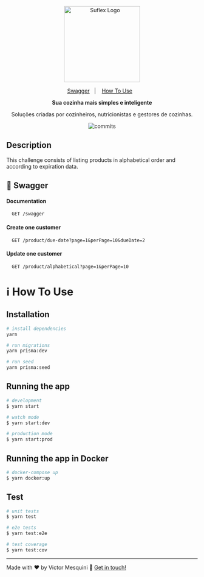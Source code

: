 <p align="center">
  <a href="https://www.suflex.com.br/" target="blank"><img src="https://www.suflex.com.br/assets/logo-brand.efd0bb40.svg" width="200" alt="Suflex Logo" /></a>
</p>

<p align="center">
  <a href="#rocket-swagger">Swagger</a>&nbsp;&nbsp;&nbsp;|&nbsp;&nbsp;&nbsp;
  <a href="#information_source-how-to-use">How To Use</a>&nbsp;&nbsp;&nbsp;
</p>

  <p align="center"><strong>Sua cozinha mais simples e inteligente</strong></p>
<p align="center">Soluções criadas por cozinheiros, nutricionistas e gestores de cozinhas.</p>

<p align="center">
  <img src="https://badgen.net/github/commits/mesquini/suflex-challenge" alt="commits" />
</p>

## Description

This challenge consists of listing products in alphabetical order and according to expiration data.

## :rocket: Swagger

#### Documentation

```http
  GET /swagger
```

#### Create one customer

```http
  GET /product/due-date?page=1&perPage=10&dueDate=2
```

#### Update one customer

```http
  GET /product/alphabetical?page=1&perPage=10
```

# :information_source: How To Use

## Installation

```bash
# install dependencies
yarn

# run migrations
yarn prisma:dev

# run seed
yarn prisma:seed
```

## Running the app

```bash
# development
$ yarn start

# watch mode
$ yarn start:dev

# production mode
$ yarn start:prod
```

## Running the app in Docker

```bash
# docker-compose up
$ yarn docker:up
```

## Test

```bash
# unit tests
$ yarn test

# e2e tests
$ yarn test:e2e

# test coverage
$ yarn test:cov
```

---

Made with ♥ by Victor Mesquini :wave: [Get in touch!](https://www.linkedin.com/in/mesquini/)
